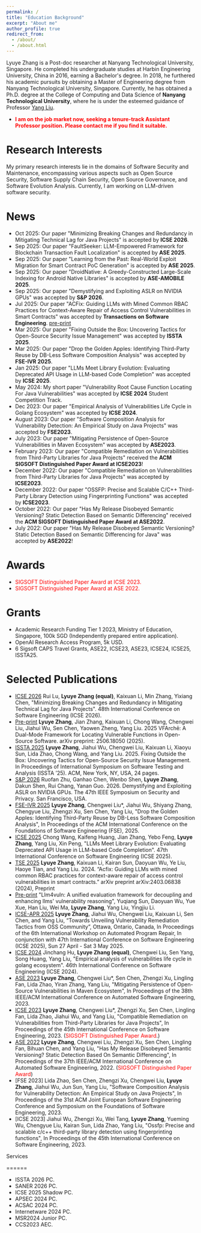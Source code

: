 ```yaml
---
permalink: /
title: "Education Background"
excerpt: "About me"
author_profile: true
redirect_from: 
  - /about/
  - /about.html
---
```



Lyuye Zhang is a Post-doc researcher at Nanyang Technological University, Singapore. He completed his undergraduate studies at Harbin Engineering University, China in 2016, earning a Bachelor's degree. In 2018, he furthered his academic pursuits by obtaining a Master of Engineering degree from Nanyang Technological University, Singapore. Currently, he has obtained a Ph.D. degree at the College of Computing and Data Science of **Nanyang Technological University**, where he is under the esteemed guidance of Professor [Yang Liu](https://personal.ntu.edu.sg/yangliu/).


* <span style="color:red">**I am on the job market now, seeking a tenure-track Assistant Professor position. Please contact me if you find it suitable.**</span>

Research Interests
======
My primary research interests lie in the domains of Software Security and Maintenance, encompassing various aspects such as Open Source Security, Software Supply Chain Security, Open Source Governance, and Software Evolution Analysis. Currently, I am working on LLM-driven software security.

News
======
* Oct 2025: Our paper "Minimizing Breaking Changes and Redundancy in Mitigating Technical Lag for Java Projects" is accepted by **ICSE 2026**.
* Sep 2025: Our paper "FaultSeeker: LLM-Empowered Framework for Blockchain Transaction Fault Localization" is accepted by **ASE 2025**.
* Sep 2025: Our paper "Learning from the Past: Real-World Exploit Migration for Smart Contract PoC Generation" is accepted by **ASE 2025**.
* Sep 2025: Our paper "DroidNative: A Greedy-Constructed Large-Scale Indexing for Android Native Libraries" is accepted by **ASE-AMOBILE 2025**.
* Sep 2025: Our paper "Demystifying and Exploiting ASLR on NVIDIA GPUs" was accepted by **S&P 2026**.
* Jul 2025: Our paper "ACFix: Guiding LLMs with Mined Common RBAC Practices for Context-Aware Repair of Access Control Vulnerabilities in Smart Contracts" was accepted by **Transactions on Software Engineering**. [pre-print](https://arxiv.org/abs/2506.18050)
* Mar 2025: Our paper "Fixing Outside the Box: Uncovering Tactics for Open-Source Security Issue Management" was accepted by **ISSTA 2025**.
* Mar 2025: Our paper "Drop the Golden Apples: Identifying Third-Party Reuse by DB-Less Software Composition Analysis" was accepted by **FSE-IVR 2025**.
* Jan 2025: Our paper "LLMs Meet Library Evolution: Evaluating Deprecated API Usage in LLM-based Code Completion" was accepted by **ICSE 2025**.
* May 2024: My short paper "Vulnerability Root Cause Function Locating For Java Vulnerabilities" was accepted by **ICSE 2024** Student Competition Track.
* Dec 2023: Our paper "Empirical Analysis of Vulnerabilities Life Cycle in Golang Ecosystem" was accepted by **ICSE 2024**.
* August 2023: Our paper "Software Composition Analysis for Vulnerability Detection: An Empirical Study on Java Projects" was accepted by **FSE2023**.
* July 2023: Our paper "Mitigating Persistence of Open-Source Vulnerabilities in Maven Ecosystem" was accepted by **ASE2023**.
* February 2023: Our paper "Compatible Remediation on Vulnerabilities from Third-Party Libraries for Java Projects" received the **ACM SIGSOFT Distinguished Paper Award at ICSE2023**!
* December 2022: Our paper "Compatible Remediation on Vulnerabilities from Third-Party Libraries for Java Projects" was accepted by **ICSE2023**.
* December 2022: Our paper "OSSFP: Precise and Scalable C/C++ Third-Party Library Detection using Fingerprinting Functions" was accepted by **ICSE2023**.
* October 2022: Our paper "Has My Release Disobeyed Semantic Versioning? Static Detection Based on Semantic Differencing" received the **ACM SIGSOFT Distinguished Paper Award at ASE2022**.
* July 2022: Our paper "Has My Release Disobeyed Semantic Versioning? Static Detection Based on Semantic Differencing for Java" was accepted by **ASE2022**!

**Awards**
======
* <span style="color:red">SIGSOFT Distinguished Paper Award at ICSE 2023.</span>
* <span style="color:red">SIGSOFT Distinguished Paper Award at ASE 2022.</span>

**Grants**
======
* Academic Research Funding Tier 1 2023, Ministry of Education, Singapore, 100k SGD (Independently prepared entire application).
* OpenAI Research Access Program, 5k USD.
* 6 Sigsoft CAPS Travel Grants, ASE22, ICSE23, ASE23, ICSE24, ICSE25, ISSTA25.
  
Selected Publications
======
* [ICSE 2026]() Rui Lu, **Lyuye Zhang (equal)**, Kaixuan Li, Min Zhang, Yixiang Chen, "Minimizing Breaking Changes and Redundancy in Mitigating Technical Lag for Java Projects". 48th International Conference on Software Engineering (ICSE 2026).
* [Pre-print](https://arxiv.org/abs/2506.18050) **Lyuye Zhang**, Jian Zhang, Kaixuan Li, Chong Wang, Chengwei Liu, Jiahui Wu, Sen Chen, Yaowen Zheng, Yang Liu. 2025 VFArchē: A Dual-Mode Framework for Locating Vulnerable Functions in Open-Source Software. arXiv preprint: 2506.18050 (2025).
* [ISSTA 2025](https://arxiv.org/pdf/2503.23357) **Lyuye Zhang**, Jiahui Wu, Chengwei Liu, Kaixuan Li, Xiaoyu Sun, Lida Zhao, Chong Wang, and Yang Liu. 2025. Fixing Outside the Box: Uncovering Tactics for Open-Source Security Issue Management. In Proceedings of International Symposium on Software Testing and Analysis (ISSTA ’25). ACM, New York, NY, USA, 24 pages.
* [S&P 2026]() Ruofan Zhu, Ganhao Chen, Wenbo Shen, **Lyuye Zhang**, Dakun Shen, Rui Chang, Yanan Guo. 2026. Demystifying and Exploiting ASLR on NVIDIA GPUs. The 47th IEEE Symposium on Security and Privacy. San Francisco, USA.
* [FSE-IVR 2025](https://arxiv.org/pdf/2503.22576) **Lyuye Zhang**, Chengwei Liu*, Jiahui Wu, Shiyang Zhang, Chengyue Liu, Zhengzi Xu, Sen Chen, Yang Liu, "Drop the Golden Apples: Identifying Third-Party Reuse by DB-Less Software Composition Analysis", In Proceedings of the ACM International Conference on the Foundations of Software Engineering (FSE), 2025.
* [ICSE 2025](https://arxiv.org/pdf/2406.09834) Chong Wang, Kaifeng Huang, Jian Zhang, Yebo Feng, **Lyuye Zhang**, Yang Liu, Xin Peng, "LLMs Meet Library Evolution: Evaluating Deprecated API Usage in LLM-based Code Completion". 47th International Conference on Software Engineering (ICSE 2025).
* [TSE 2025](https://arxiv.org/pdf/2403.06838) **Lyuye Zhang**, Kaixuan Li, Kairan Sun, Daoyuan Wu, Ye Liu, Haoye Tian, and Yang Liu. 2024. “Acfix: Guiding LLMs with mined common RBAC practices for context-aware repair of access control vulnerabilities in smart contracts.” arXiv preprint arXiv:2403.06838 (2024), Preprint
* [Pre-print](https://arxiv.org/pdf/2401.16185) "Llm4vuln: A unified evaluation framework for decoupling and enhancing llms' vulnerability reasoning", Yuqiang Sun, Daoyuan Wu, Yue Xue, Han Liu, Wei Ma, **Lyuye Zhang**, Yang Liu, Yingjiu Li.
* [ICSE-APR 2025](https://program-repair.org/workshop-2025/) **Lyuye Zhang**, Jiahui Wu, Chengwei Liu, Kaixuan Li, Sen Chen, and Yang Liu, “Towards Unveiling Vulnerability Remediation Tactics from OSS Community”, Ottawa, Ontario, Canada, In Proceedings of the 6th International Workshop on Automated Program Repair, In conjunction with 47th International Conference on Software Engineering (ICSE 2025), Sun 27 April - Sat 3 May 2025.
* [ICSE 2024](https://arxiv.org/pdf/2401.00515) Jinchang Hu, **Lyuye Zhang (equal)**, Chengwei Liu, Sen Yang, Song Huang, Yang Liu, "Empirical analysis of vulnerabilities life cycle in golang ecosystem". 46th International Conference on Software Engineering (ICSE 2024).
* [ASE 2023](https://arxiv.org/pdf/2308.03419) **Lyuye Zhang**, Chengwei Liu*, Sen Chen, Zhengzi Xu, Lingling Fan, Lida Zhao, Yiran Zhang, Yang Liu, "Mitigating Persistence of Open-Source Vulnerabilities in Maven Ecosystem", In Proceedings of the 38th IEEE/ACM International Conference on Automated Software Engineering, 2023.
* [ICSE 2023](https://arxiv.org/pdf/2301.08434) **Lyuye Zhang**, Chengwei Liu*, Zhengzi Xu, Sen Chen, Lingling Fan, Lida Zhao, Jiahui Wu, and Yang Liu, "Compatible Remediation on Vulnerabilities from Third-Party Libraries for Java Projects", In Proceedings of the 45th International Conference on Software Engineering, 2023. (<span style="color:red">SIGSOFT Distinguished Paper Award</span>.)
* [ASE 2022](https://dl.acm.org/doi/pdf/10.1145/3551349.3556956) **Lyuye Zhang**, Chengwei Liu, Zhengzi Xu, Sen Chen, Lingling Fan, Bihuan Chen, and Yang Liu, "Has My Release Disobeyed Semantic Versioning? Static Detection Based On Semantic Differencing", In Proceedings of the 37th IEEE/ACM International Conference on Automated Software Engineering, 2022. (<span style="color:red">SIGSOFT Distinguished Paper Award</span>)
* [FSE 2023] Lida Zhao, Sen Chen, Zhengzi Xu, Chengwei Liu, **Lyuye Zhang**, Jiahui Wu, Jun Sun, Yang Liu, "Software Composition Analysis for Vulnerability Detection: An Empirical Study on Java Projects", In Proceedings of the 31st ACM Joint European Software Engineering Conference and Symposium on the Foundations of Software Engineering, 2023.
* [ICSE 2023] Jiahui Wu, Zhengzi Xu, Wei Tang, **Lyuye Zhang**, Yueming Wu, Chengyue Liu, Kairan Sun, Lida Zhao, Yang Liu, "Ossfp: Precise and scalable c/c++ third-party library detection using fingerprinting functions", In Proceedings of the 45th International Conference on Software Engineering, 2023.

Services

======
* ISSTA 2026 PC.
* SANER 2026 PC.
* ICSE 2025 Shadow PC.
* APSEC 2024 PC.
* ACSAC 2024 PC.
* Internetware 2024 PC.
* MSR2024 Junior PC.
* CCS2023 AEC.


<!-- 
Like many other Jekyll-based GitHub Pages templates, academicpages makes you separate the website's content from its form. The content & metadata of your website are in structured markdown files, while various other files constitute the theme, specifying how to transform that content & metadata into HTML pages. You keep these various markdown (.md), YAML (.yml), HTML, and CSS files in a public GitHub repository. Each time you commit and push an update to the repository, the [GitHub pages](https://pages.github.com/) service creates static HTML pages based on these files, which are hosted on GitHub's servers free of charge.

Many of the features of dynamic content management systems (like Wordpress) can be achieved in this fashion, using a fraction of the computational resources and with far less vulnerability to hacking and DDoSing. You can also modify the theme to your heart's content without touching the content of your site. If you get to a point where you've broken something in Jekyll/HTML/CSS beyond repair, your markdown files describing your talks, publications, etc. are safe. You can rollback the changes or even delete the repository and start over -- just be sure to save the markdown files! Finally, you can also write scripts that process the structured data on the site, such as [this one](https://github.com/academicpages/academicpages.github.io/blob/master/talkmap.ipynb) that analyzes metadata in pages about talks to display [a map of every location you've given a talk](https://academicpages.github.io/talkmap.html).

Getting started
======
1. Register a GitHub account if you don't have one and confirm your e-mail (required!)
1. Fork [this repository](https://github.com/academicpages/academicpages.github.io) by clicking the "fork" button in the top right. 
1. Go to the repository's settings (rightmost item in the tabs that start with "Code", should be below "Unwatch"). Rename the repository "[your GitHub username].github.io", which will also be your website's URL.
1. Set site-wide configuration and create content & metadata (see below -- also see [this set of diffs](http://archive.is/3TPas) showing what files were changed to set up [an example site](https://getorg-testacct.github.io) for a user with the username "getorg-testacct")
1. Upload any files (like PDFs, .zip files, etc.) to the files/ directory. They will appear at https://[your GitHub username].github.io/files/example.pdf.  
1. Check status by going to the repository settings, in the "GitHub pages" section

Site-wide configuration
------
The main configuration file for the site is in the base directory in [_config.yml](https://github.com/academicpages/academicpages.github.io/blob/master/_config.yml), which defines the content in the sidebars and other site-wide features. You will need to replace the default variables with ones about yourself and your site's github repository. The configuration file for the top menu is in [_data/navigation.yml](https://github.com/academicpages/academicpages.github.io/blob/master/_data/navigation.yml). For example, if you don't have a portfolio or blog posts, you can remove those items from that navigation.yml file to remove them from the header. 

Create content & metadata
------
For site content, there is one markdown file for each type of content, which are stored in directories like _publications, _talks, _posts, _teaching, or _pages. For example, each talk is a markdown file in the [_talks directory](https://github.com/academicpages/academicpages.github.io/tree/master/_talks). At the top of each markdown file is structured data in YAML about the talk, which the theme will parse to do lots of cool stuff. The same structured data about a talk is used to generate the list of talks on the [Talks page](https://academicpages.github.io/talks), each [individual page](https://academicpages.github.io/talks/2012-03-01-talk-1) for specific talks, the talks section for the [CV page](https://academicpages.github.io/cv), and the [map of places you've given a talk](https://academicpages.github.io/talkmap.html) (if you run this [python file](https://github.com/academicpages/academicpages.github.io/blob/master/talkmap.py) or [Jupyter notebook](https://github.com/academicpages/academicpages.github.io/blob/master/talkmap.ipynb), which creates the HTML for the map based on the contents of the _talks directory).

**Markdown generator**

I have also created [a set of Jupyter notebooks](https://github.com/academicpages/academicpages.github.io/tree/master/markdown_generator
) that converts a CSV containing structured data about talks or presentations into individual markdown files that will be properly formatted for the academicpages template. The sample CSVs in that directory are the ones I used to create my own personal website at stuartgeiger.com. My usual workflow is that I keep a spreadsheet of my publications and talks, then run the code in these notebooks to generate the markdown files, then commit and push them to the GitHub repository.

How to edit your site's GitHub repository
------
Many people use a git client to create files on their local computer and then push them to GitHub's servers. If you are not familiar with git, you can directly edit these configuration and markdown files directly in the github.com interface. Navigate to a file (like [this one](https://github.com/academicpages/academicpages.github.io/blob/master/_talks/2012-03-01-talk-1.md) and click the pencil icon in the top right of the content preview (to the right of the "Raw | Blame | History" buttons). You can delete a file by clicking the trashcan icon to the right of the pencil icon. You can also create new files or upload files by navigating to a directory and clicking the "Create new file" or "Upload files" buttons. 

Example: editing a markdown file for a talk
![Editing a markdown file for a talk](/images/editing-talk.png)

For more info
------
More info about configuring academicpages can be found in [the guide](https://academicpages.github.io/markdown/). The [guides for the Minimal Mistakes theme](https://mmistakes.github.io/minimal-mistakes/docs/configuration/) (which this theme was forked from) might also be helpful. -->
